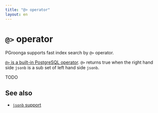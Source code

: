 ```yaml
---
title: "@> operator"
layout: en
---
```


# `@>` operator

PGroonga supports fast index search by `@>` operator.

[`@>` is a built-in PostgreSQL operator](http://www.postgresql.org/docs/current/static/functions-json.html#FUNCTIONS-JSONB-OP-TABLE). `@>` returns true when the right hand side `jsonb` is a sub set of left hand side `jsonb`.

TODO

## See also

  * [`jsonb` support](../jsonb.html)
